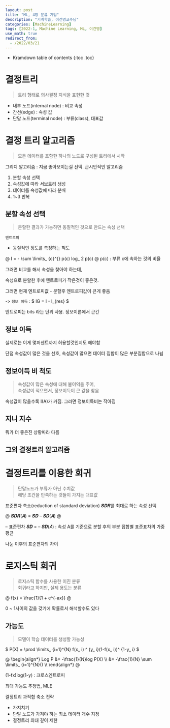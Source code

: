 ```yaml
---
layout: post
title: "ML, 4장 분류 기법"
description: "기계학습, 이건명교수님"
categories: [MachineLearning]
tags: [2022-1, Machine Learning, ML, 이건명]
use_math: true
redirect_from:
  - /2022/03/21
---
```


* Kramdown table of contents
{:toc .toc} 

# 결정트리

> 트리 형태로 의사결정 지식을 표현한 것

- 내부 노드(internal node) : 비교 속성
- 간선(edge) : 속성 값
- 단말 노드(terminal node) : 부류(class), 대표값


# 결정 트리 알고리즘

> 모든 데이터를 포함한 하나의 노드로 구성된 트리에서 시작

그리디 알고리즘 : 지금 좋아보이는걸 선택. 근시안적인 알고리즘

1. 분할 속성 선택
2. 속성값에 따라 서브트리 생성
3. 데이터를 속성값에 따라 분배
4. 1~3 반복

## 분할 속성 선택

> 분할한 결과가 가능하면 동질적인 것으로 만드는 속성 선택

`엔트로피`

- 동질적인 정도를 측정하는 척도

@
I = - \sum \limits_ {c}^{} p(c) log_ 2 p(c)
@
p(c) : 부류 c에 속하는 것의 비율

그러면 비교를 해서 속성을 찾아야 하는데,

속성으로 분할한 후에 엔트로피가 작은것이 좋은것.

그러면 현재 엔트로피값 - 분할후 엔트로피값이 큰게 좋음

-> `정보 이득` : $ IG = I - I_{res} $

엔트로피는 bits 라는 단위 사용. 정보이론에서 근간

## 정보 이득


실제로는 이게 몇퍼센트까지 허용할것인지도 해야함

단점
속성값이 많은 것을 선호, 속성값이 많으면 데이터 집합이 많은 부분집합으로 나뉨

## 정보이득 비 척도

> 속성값이 많은 속성에 대해 불이익을 주어,          
> 속성값이 적으면서, 정보이득이 큰 값을 찾음

속성값이 많을수록 I(A)가 커짐. 그러면 정보이득비는 작아짐

## 지니 지수

> 

뭐가 더 좋은진 상황따라 다름

## 그외 결정트리 알고리즘


# 결정트리를 이용한 회귀

> 단말노드가 부류가 아닌 수치값            
> 해당 조건을 만족하는 것들이 가지는 대표값        

표준편차 축소(reduction of standard deviation) 𝑺𝑫𝑹를 최대로 하는 속성 선택

@
𝑺𝑫𝑹(𝑨) = 𝑺𝑫 – 𝑺𝑫(𝑨)
@

– 표준편차 𝑺𝑫 =
– 𝑺𝑫(𝐴) : 속성 A를 기준으로 분할 후의 부분 집합별 표준표차의 가중평균

나눈 이후의 표준편차의 차이

# 로지스틱 회귀

> 로지스틱 함수를 사용한 이진 분류        
> 회귀라고 하지만, 실제 용도는 분류     

@
f(x) = \frac{1}{1 + e^{-ax}}
@

0 ~ 1사이의 값을 갖기에 확률로서 해석할수도 있다


## 가능도

> 모델이 학습 데이터를 생성할 가능성

$
P(X) = \prod \limits_ {i=1}^{N} f(x_ i) ^ {y_ i}(1-f(x_ i))^ {1-y_ i}
$

@
\begin{align\*}
Log P &= -\frac{1}{N}log P(X) \\\ 
&= -\frac{1}{N} \sum \limits_ {i=1}^{N}() \\\ 
\end{align\*}
@

(1-fx)log(1-y) : 크로스엔트로피


최대 가능도 추정법, MLE

결정트리 과적합 축소 전략
- 가지치기
- 단말 노드가 가져야 하는 최소 데이터 개수 지정
- 결정트리 최대 깊이 제한